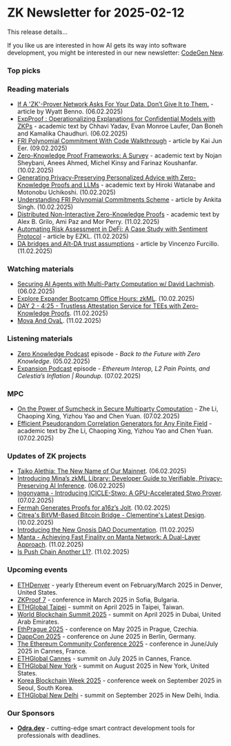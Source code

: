 # ZK Newsletter for 2025-02-12
This release details...

If you like us are interested in how AI gets its way into software development, you might be interested in our new newsletter: [CodeGen New](https://codegen.substack.com/p/codegen-news-for-2025-02-11). 

### Top picks

### Reading materials 
* [If A 'ZK'-Prover Network Asks For Your Data. Don’t Give It to Them.](https://blog.icme.io/zk-prover-networks-want-your-data-dont-give-it-to-them-2/) - article by Wyatt Benno. (06.02.2025)
* [ExpProof : Operationalizing Explanations for Confidential Models with ZKPs](https://arxiv.org/pdf/2502.03773) - academic text by Chhavi Yadav, Evan Monroe Laufer, Dan Boneh and Kamalika Chaudhuri. (06.02.2025)
* [FRI Polynomial Commitment With Code Walkthrough](https://kaijuneer.medium.com/fri-polynomial-commitment-with-code-walkthrough-ca5e4b4b2b3d) - article by Kai Jun Eer. (09.02.2025)
* [Zero-Knowledge Proof Frameworks: A Survey](https://arxiv.org/pdf/2502.07063) - academic text by Nojan Sheybani, Anees Ahmed, Michel Kinsy and Farinaz Koushanfar. (10.02.2025)
* [Generating Privacy-Preserving Personalized Advice with Zero-Knowledge Proofs and LLMs](https://arxiv.org/pdf/2502.06425) - academic text by Hiroki Watanabe and Motonobu Uchikoshi. (10.02.2025)
* [Understanding FRI Polynomial Commitments Scheme](https://medium.com/@aannkkiittaa/understanding-fri-polynomial-commitments-scheme-7391da74c9d9) - article by Ankita Singh. (10.02.2025)
* [Distributed Non-Interactive Zero-Knowledge Proofs](https://arxiv.org/pdf/2502.07594) - academic text by Alex B. Grilo, Ami Paz and Mor Perry. (11.02.2025)
* [Automating Risk Assessment in DeFi: A Case Study with Sentiment Protocol](https://blog.ezkl.xyz/post/sentiment/) - article by EZKL. (11.02.2025)
* [DA bridges and Alt-DA trust assumptions](https://medium.com/l2beat/da-bridges-and-alt-da-trust-assumptions-6a00c6f40b10) - article by Vincenzo Furcillo. (11.02.2025)
 
### Watching materials
* [Securing AI Agents with Multi-Party Computation w/ David Lachmish](https://www.youtube.com/watch?v=HUaYO68vqkQ). (06.02.2025)
* [Explore Expander Bootcamp Office Hours: zkML](https://www.youtube.com/watch?v=vpSgHNPx2D8). (10.02.2025)
* [DAY 2 - 4:25 - Trustless Attestation Service for TEEs with Zero-Knowledge Proofs](https://www.youtube.com/watch?v=VhoGeCY4i5M). (11.02.2025)
* [Mova And OvaL](https://www.youtube.com/watch?v=sY59YE-ux1Q). (11.02.2025)

### Listening materials
* [Zero Knowledge Podcast](https://zeroknowledge.fm/podcast/347/) episode - *Back to the Future with Zero Knowledge*. (05.02.2025)
* [Expansion Podcast](https://www.youtube.com/watch?v=xF1dK9A3e7M) episode - *Ethereum Interop, L2 Pain Points, and Celestia’s Inflation | Roundup*. (07.02.2025)

### MPC
* [On the Power of Sumcheck in Secure Multiparty Computation](https://eprint.iacr.org/2025/177.pdf) - Zhe Li, Chaoping Xing, Yizhou Yao and Chen Yuan. (07.02.2025)
* [Efficient Pseudorandom Correlation Generators for Any Finite Field](https://eprint.iacr.org/2025/169.pdf) - academic text by Zhe Li, Chaoping Xing, Yizhou Yao and Chen Yuan. (07.02.2025)
 
### Updates of ZK projects
* [Taiko Alethia: The New Name of Our Mainnet](https://taiko.mirror.xyz/SGqEPPMGDX47s2ix9YsyPtq5KnUQcQ_7Gsha-gQGXTc). (06.02.2025)
* [Introducing Mina’s zkML Library: Developer Guide to Verifiable, Privacy-Preserving AI Inference](https://minaprotocol.com/blog/minas-zkml-library-developer-guide). (06.02.2025)
* [Ingonyama - Introducing ICICLE-Stwo: A GPU-Accelerated Stwo Prover](https://medium.com/@ingonyama/introducing-icicle-stwo-a-gpu-accelerated-stwo-prover-550b413d4f88). (07.02.2025)
* [Fermah Generates Proofs for a16z’s Jolt](https://www.fermah.xyz/blog-posts/jolt-x-fermah). (10.02.2025)
* [Citrea's BitVM-Based Bitcoin Bridge - Clementine's Latest Design](https://www.blog.citrea.xyz/citrea-bitvm-bitcoin-bridge-clementine-latest-design/). (10.02.2025)
* [Introducing the New Gnosis DAO Documentation](https://www.gnosis.io/blog/introducing-the-new-gnosis-dao-documentation). (11.02.2025)
* [Manta - Achieving Fast Finality on Manta Network: A Dual-Layer Approach](https://mantanetwork.medium.com/achieving-fast-finality-on-manta-network-a-dual-layer-approach-84f1ee74375b). (11.02.2025)
* [Is Push Chain Another L1?](https://push.org/blog/another-l1/). (11.02.2025)

### Upcoming events
* [ETHDenver](https://www.ethdenver.com/) - yearly Ethereum event on February/March 2025 in Denver, United States.
* [ZKProof 7](https://zkproof.org/events/zkproof-7-sofia/) - conference in March 2025 in Sofia, Bulgaria. 
* [ETHGlobal Taipei](https://ethglobal.com/events/taipei) - summit on April 2025 in Taipei, Taiwan.
* [World Blockchain Summit 2025](https://worldblockchainsummit.com/dxb-oct-24/) - summit on April 2025 in Dubai, United Arab Emirates.
* [EthPrague 2025](https://ethprague.com/) - conference on May 2025 in Prague, Czechia.
* [DappCon 2025](https://dappcon.io/#about) - conference on June 2025 in Berlin, Germany.
* [The Ethereum Community Conference 2025](https://ethcc.io/) - conference in June/July 2025 in Cannes, France.
* [ETHGlobal Cannes](https://ethglobal.com/events/cannes) - summit on July 2025 in Cannes, France.
* [ETHGlobal New York](https://ethglobal.com/events/newyork2025) - summit on August 2025 in New York, United States.
* [Korea Blockchain Week 2025](https://koreablockchainweek.com/) - conference week on September 2025 in Seoul, South Korea.
* [ETHGlobal New Delhi](https://ethglobal.com/events/newdelhi) - summit on September 2025 in New Delhi, India.

### Our Sponsors
* **[Odra.dev](https://odra.dev)** - cutting-edge smart contract development tools for professionals with deadlines.


